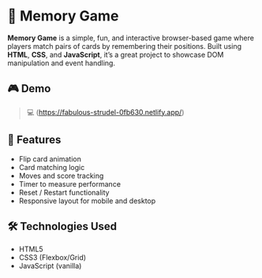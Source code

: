 # 🧠 Memory Game

**Memory Game** is a simple, fun, and interactive browser-based game where players match pairs of cards by remembering their positions. Built using **HTML**, **CSS**, and **JavaScript**, it’s a great project to showcase DOM manipulation and event handling.

## 🎮 Demo

> 💻 (https://fabulous-strudel-0fb630.netlify.app/)

## 🚀 Features

- Flip card animation
- Card matching logic
- Moves and score tracking
- Timer to measure performance
- Reset / Restart functionality
- Responsive layout for mobile and desktop

## 🛠 Technologies Used

- HTML5
- CSS3 (Flexbox/Grid)
- JavaScript (vanilla)
